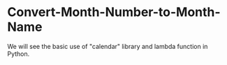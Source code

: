 # Convert-Month-Number-to-Month-Name
We will see the basic use of "calendar" library and lambda function in Python.
